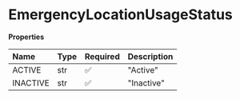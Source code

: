 # EmergencyLocationUsageStatus

**Properties**

| Name     | Type | Required | Description |
| :------- | :--- | :------- | :---------- |
| ACTIVE   | str  | ✅       | "Active"    |
| INACTIVE | str  | ✅       | "Inactive"  |

<!-- This file was generated by liblab | https://liblab.com/ -->

